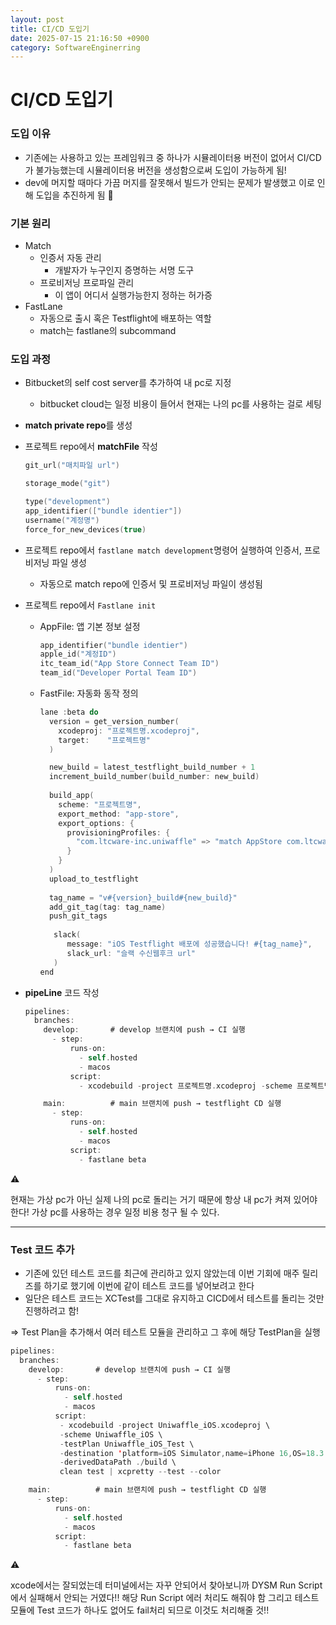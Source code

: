 ```yaml
---
layout: post
title: CI/CD 도입기
date: 2025-07-15 21:16:50 +0900
category: SoftwareEnginerring
---
```


# CI/CD 도입기

### 도입 이유

- 기존에는 사용하고 있는 프레임워크 중 하나가 시뮬레이터용 버전이 없어서 CI/CD가 불가능했는데 시뮬레이터용 버전을 생성함으로써 도입이 가능하게 됨!
- dev에 머지할 때마다 가끔 머지를 잘못해서 빌드가 안되는 문제가 발생했고 이로 인해 도입을 추진하게 됨 🙂

### 기본 원리

- Match
    - 인증서 자동 관리
        - 개발자가 누구인지 증명하는 서명 도구
    - 프로비저닝 프로파일 관리
        - 이 앱이 어디서 실행가능한지 정하는 허가증
- FastLane
    - 자동으로 출시 혹은 Testflight에 배포하는 역할
    - match는 fastlane의 subcommand

### 도입 과정

- Bitbucket의 self cost server를 추가하여 내 pc로 지정
    - bitbucket cloud는 일정 비용이 들어서 현재는 나의 pc를 사용하는 걸로 세팅
- **match private repo**를 생성
- 프로젝트 repo에서 **matchFile** 작성
    
    ```swift
    git_url("매치파일 url")
    
    storage_mode("git")
    
    type("development") 
    app_identifier(["bundle identier"])
    username("계정명") 
    force_for_new_devices(true)
    
    ```
    
- 프로젝트 repo에서 `fastlane match development`명령어 실행하여 인증서, 프로비저닝 파일 생성
    - 자동으로 match repo에 인증서 및 프로비저닝 파일이 생성됨
- 프로젝트 repo에서 `Fastlane init`
    - AppFile: 앱 기본 정보 설정
        
        ```swift
        app_identifier("bundle identier")
        apple_id("계정ID") 
        itc_team_id("App Store Connect Team ID") 
        team_id("Developer Portal Team ID")
        ```
        
    - FastFile: 자동화 동작 정의
        
        ```swift
        lane :beta do
          version = get_version_number(
            xcodeproj: "프로젝트명.xcodeproj",     
            target:    "프로젝트명"                
          )
        
          new_build = latest_testflight_build_number + 1
          increment_build_number(build_number: new_build)
          
          build_app(
            scheme: "프로젝트명",
            export_method: "app-store",
            export_options: {
              provisioningProfiles: { 
                "com.ltcware-inc.uniwaffle" => "match AppStore com.ltcware-inc.uniwaffle"
              }
            }
          )
          upload_to_testflight
          
          tag_name = "v#{version}_build#{new_build}"       
          add_git_tag(tag: tag_name)                   
          push_git_tags 
          
           slack(
              message: "iOS Testflight 배포에 성공했습니다! #{tag_name}",
              slack_url: "슬랙 수신웹후크 url"
           )
        end
        ```
        
- **pipeLine** 코드 작성
    
    ```swift
    pipelines:
      branches:
        develop:       # develop 브랜치에 push → CI 실행
          - step:
              runs-on:
                - self.hosted
                - macos
              script:
                - xcodebuild -project 프로젝트명.xcodeproj -scheme 프로젝트명 -destination 'platform=iOS Simulator,name=iPhone 16,OS=18.0' clean build
    
        main:          # main 브랜치에 push → testflight CD 실행
          - step:
              runs-on:
                - self.hosted
                - macos
              script:
                - fastlane beta
    ```
    

<aside>
⚠️

현재는 가상 pc가 아닌 실제 나의 pc로 돌리는 거기 때문에 항상 내 pc가 켜져 있어야한다! 가상 pc를 사용하는 경우 일정 비용 청구 될 수 있다.

</aside>

---

### Test 코드 추가

- 기존에 있던 테스트 코드를 최근에 관리하고 있지 않았는데 이번 기회에 매주 릴리즈를 하기로 했기에 이번에 같이 테스트 코드를 넣어보려고 한다
- 일단은 테스트 코드는 XCTest를 그대로 유지하고 CICD에서 테스트를 돌리는 것만 진행하려고 함!

⇒ Test Plan을 추가해서 여러 테스트 모듈을 관리하고 그 후에 해당 TestPlan을 실행

```swift
pipelines:
  branches:
    develop:       # develop 브랜치에 push → CI 실행
      - step:
          runs-on:
            - self.hosted
            - macos
          script:
           - xcodebuild -project Uniwaffle_iOS.xcodeproj \
           -scheme Uniwaffle_iOS \
           -testPlan Uniwaffle_iOS_Test \
           -destination 'platform=iOS Simulator,name=iPhone 16,OS=18.3.1' \
           -derivedDataPath ./build \
           clean test | xcpretty --test --color

    main:          # main 브랜치에 push → testflight CD 실행
      - step:
          runs-on:
            - self.hosted
            - macos
          script:
            - fastlane beta
```

<aside>
⚠️

xcode에서는 잘되었는데 터미널에서는 자꾸 안되어서 찾아보니까 DYSM Run Script에서 실패해서 안되는 거였다!! 해당 Run Script 에러 처리도 해줘야 함
그리고 테스트 모듈에 Test 코드가  하나도 없어도 fail처리 되므로 이것도 처리해줄 것!!

</aside>
